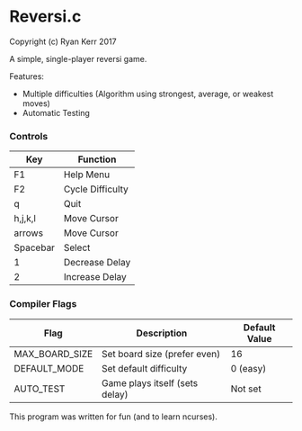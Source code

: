 # Reversi.c
Copyright (c) Ryan Kerr 2017

A simple, single-player reversi game.

Features:
- Multiple difficulties (Algorithm using strongest, average, or weakest moves)
- Automatic Testing

### Controls
| Key       | Function              |
| --------- | --------------------- |
| F1        | Help Menu             |
| F2        | Cycle Difficulty      |
| q         | Quit                  |
| h,j,k,l   | Move Cursor           |
| arrows    | Move Cursor           |
| Spacebar  | Select                |
| 1         | Decrease Delay        |
| 2         | Increase Delay        |

### Compiler Flags
| Flag              | Description                       | Default Value |
| ----------------- | --------------------------------- | ------------- |
| MAX_BOARD_SIZE    | Set board size (prefer even)      | 16            |
| DEFAULT_MODE      | Set default difficulty            | 0 (easy)      |
| AUTO_TEST         | Game plays itself (sets delay)    | Not set       |

This program was written for fun (and to learn ncurses).
